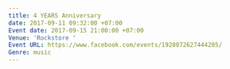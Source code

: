 ```yaml
---
title: 4 YEARS Anniversary
date: 2017-09-11 09:32:00 +07:00
Event date: 2017-09-15 21:00:00 +07:00
Venue: 'Rockstore '
Event URL: https://www.facebook.com/events/1928072627444205/
Genre: music
---
```


